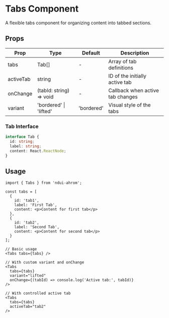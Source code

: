 # Tabs Component

A flexible tabs component for organizing content into tabbed sections.

## Props

| Prop | Type | Default | Description |
|------|------|---------|-------------|
| tabs | Tab[] | - | Array of tab definitions |
| activeTab | string | - | ID of the initially active tab |
| onChange | (tabId: string) => void | - | Callback when active tab changes |
| variant | 'bordered' \| 'lifted' | 'bordered' | Visual style of the tabs |

### Tab Interface

```typescript
interface Tab {
  id: string;
  label: string;
  content: React.ReactNode;
}
```

## Usage

```tsx
import { Tabs } from 'ndui-ahrom';

const tabs = [
  {
    id: 'tab1',
    label: 'First Tab',
    content: <p>Content for first tab</p>
  },
  {
    id: 'tab2',
    label: 'Second Tab',
    content: <p>Content for second tab</p>
  }
];

// Basic usage
<Tabs tabs={tabs} />

// With custom variant and onChange
<Tabs
  tabs={tabs}
  variant="lifted"
  onChange={(tabId) => console.log('Active tab:', tabId)}
/>

// With controlled active tab
<Tabs
  tabs={tabs}
  activeTab="tab2"
/>
```